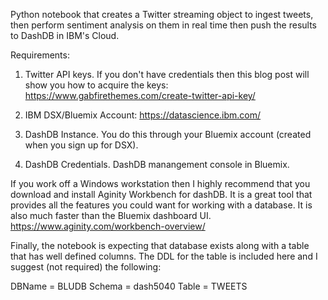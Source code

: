 Python notebook that creates a Twitter streaming object to ingest tweets, then perform sentiment analysis on them in real time then push the results to DashDB in IBM's Cloud.

Requirements:

1. Twitter API keys. If you don't have credentials then this blog post will show you how to acquire the keys: https://www.gabfirethemes.com/create-twitter-api-key/

2. IBM DSX/Bluemix Account: https://datascience.ibm.com/

3. DashDB Instance.  You do this through your Bluemix account (created when you sign up for DSX).

4. DashDB Credentials. DashDB manangement console in Bluemix.

If you work off a Windows workstation then I highly recommend that you download and install Aginity Workbench for dashDB.  It is a great tool that provides all the features you could want for working with a database.  It is also much faster than the Bluemix dashboard UI.  https://www.aginity.com/workbench-overview/

Finally, the notebook is expecting that database exists along with a table that has well defined columns.  The DDL for the table is included here and I suggest (not required) the following:

DBName = BLUDB
Schema = dash5040
Table = TWEETS

